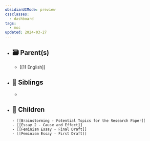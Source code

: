 ```yaml
---
obsidianUIMode: preview
cssclasses:
  - dashboard
tags:
  - moc
updated: 2024-03-27
---
```


- ## 🗃 Parent(s)
	- [[11 English]]
- ## 📁 Siblings
	- 
- ## 📄 Children
	  - [[Brainstorming - Potential Topics for the Research Paper]]
	  - [[Essay 2 - Cause and Effect]]
	  - [[Feminism Essay - Final Draft]]
	  - [[Feminism Essay - First Draft]]